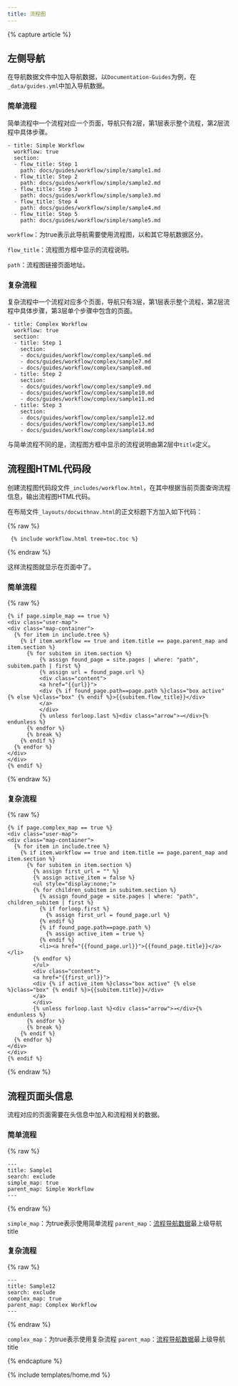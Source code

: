 ```yaml
---
title: 流程图
---
```


{% capture article %}

## 左侧导航

在导航数据文件中加入导航数据，以`Documentation-Guides`为例，在`_data/guides.yml`中加入导航数据。

### 简单流程

简单流程中一个流程对应一个页面，导航只有2层，第1层表示整个流程，第2层流程中具体步骤。

```liquid
- title: Simple Workflow
  workflow: true
  section: 
  - flow_title: Step 1
    path: docs/guides/workflow/simple/sample1.md
  - flow_title: Step 2
    path: docs/guides/workflow/simple/sample2.md
  - flow_title: Step 3
    path: docs/guides/workflow/simple/sample3.md
  - flow_title: Step 4
    path: docs/guides/workflow/simple/sample4.md
  - flow_title: Step 5
    path: docs/guides/workflow/simple/sample5.md
```

`workflow`：为true表示此导航需要使用流程图，以和其它导航数据区分。

`flow_title`：流程图方框中显示的流程说明。

`path`：流程图链接页面地址。

### 复杂流程

复杂流程中一个流程对应多个页面，导航只有3层，第1层表示整个流程，第2层流程中具体步骤，第3层单个步骤中包含的页面。

```liquid
- title: Complex Workflow
  workflow: true
  section: 
  - title: Step 1
    section:
    - docs/guides/workflow/complex/sample6.md
    - docs/guides/workflow/complex/sample7.md
    - docs/guides/workflow/complex/sample8.md
  - title: Step 2
    section:
    - docs/guides/workflow/complex/sample9.md
    - docs/guides/workflow/complex/sample10.md
    - docs/guides/workflow/complex/sample11.md
  - title: Step 3
    section:
    - docs/guides/workflow/complex/sample12.md
    - docs/guides/workflow/complex/sample13.md
    - docs/guides/workflow/complex/sample14.md
```

与简单流程不同的是，流程图方框中显示的流程说明由第2层中`title`定义。

## 流程图HTML代码段

创建流程图代码段文件`_includes/workflow.html`，在其中根据当前页面查询流程信息，输出流程图HTML代码。

在布局文件`_layouts/docwithnav.html`的正文标题下方加入如下代码：

{% raw %}
```
 {% include workflow.html tree=toc.toc %}
```
{% endraw %}

这样流程图就显示在页面中了。

### 简单流程

{% raw %}
```
{% if page.simple_map == true %}
<div class="user-map">
<div class="map-container">
  {% for item in include.tree %}
    {% if item.workflow == true and item.title == page.parent_map and item.section %}
      {% for subitem in item.section %}
          {% assign found_page = site.pages | where: "path", subitem.path | first %} 
          {% assign url = found_page.url %} 
          <div class="content">
          <a href="{{url}}">
          <div {% if found_page.path==page.path %}class="box active" {% else %}class="box" {% endif %}>{{subitem.flow_title}}</div>
          </a>
          </div>
          {% unless forloop.last %}<div class="arrow">→</div>{% endunless %}
      {% endfor %}
      {% break %}
    {% endif %}
  {% endfor %}
</div>
</div>
{% endif %}
```
{% endraw %}

### 复杂流程

{% raw %}
```
{% if page.complex_map == true %}
<div class="user-map">
<div class="map-container">
  {% for item in include.tree %}
    {% if item.workflow == true and item.title == page.parent_map and item.section %}
      {% for subitem in item.section %}
        {% assign first_url = "" %} 
        {% assign active_item = false %} 
        <ul style="display:none;">
        {% for children_subitem in subitem.section %}
          {% assign found_page = site.pages | where: "path", children_subitem | first %} 
          {% if forloop.first %}
            {% assign first_url = found_page.url %} 
          {% endif %}
          {% if found_page.path==page.path %}
            {% assign active_item = true %} 
          {% endif %}
          <li><a href="{{found_page.url}}">{{found_page.title}}</a></li>
        {% endfor %}
        </ul>
        <div class="content">
        <a href="{{first_url}}">
        <div {% if active_item %}class="box active" {% else %}class="box" {% endif %}>{{subitem.title}}</div>
        </a>
        </div>
        {% unless forloop.last %}<div class="arrow">→</div>{% endunless %}
      {% endfor %}
      {% break %}
    {% endif %}
  {% endfor %}
</div>
</div>
{% endif %}
```
{% endraw %}

## 流程页面头信息

流程对应的页面需要在头信息中加入和流程相关的数据。

### 简单流程

{% raw %}
```
---
title: Sample1
search: exclude
simple_map: true
parent_map: Simple Workflow
---
```
{% endraw %}

`simple_map`：为true表示使用简单流程
`parent_map`：[流程导航数据](#左侧导航)最上级导航title

### 复杂流程

{% raw %}
```
---
title: Sample12
search: exclude
complex_map: true
parent_map: Complex Workflow
---
```
{% endraw %}

`complex_map`：为true表示使用复杂流程
`parent_map`：[流程导航数据](#左侧导航)最上级导航title


{% endcapture %}

{% include templates/home.md %}
